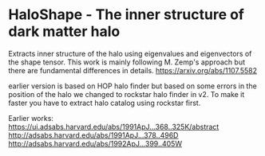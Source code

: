 # HaloShape - The inner structure of dark matter halo 
Extracts inner structure of the halo using eigenvalues and eigenvectors of the shape tensor.
This work is mainly following M. Zemp's approach but there are fundamental differences in details.
https://arxiv.org/abs/1107.5582

earlier version is based on HOP halo finder but based on some errors in the position of the halo we changed to rockstar halo finder in v2. To make it faster you have to extract halo catalog using rockstar first.

Earlier works:
https://ui.adsabs.harvard.edu/abs/1991ApJ...368..325K/abstract
http://adsabs.harvard.edu/abs/1991ApJ...378..496D
http://adsabs.harvard.edu/abs/1992ApJ...399..405W
